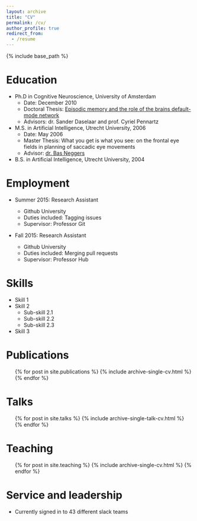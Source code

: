 ```yaml
---
layout: archive
title: "CV"
permalink: /cv/
author_profile: true
redirect_from:
  - /resume
---
```


{% include base_path %}

Education
======
* Ph.D in Cognitive Neuroscience, University of Amsterdam
    * Date: December 2010
    * Doctoral Thesis: [Episodic memory and the role of the brains default-mode network](https://dare.uva.nl/personal/pure/en/publications/episodic-memory-and-the-role-of-the-brains-defaultmode-network(32743c30-4c79-4faf-a1f2-cc4f77e6e29f).html)
    * Advisors: dr. Sander Daselaar and prof. Cyriel Pennartz
* M.S. in Artificial Intelligence, Utrecht University, 2006
    * Date: May 2006
    * Master Thesis: What you get is what you see: on the frontal eye fields in planning of saccadic eye movements
    * Advisor: [dr. Bas Neggers](https://www.umcutrecht.nl/en/Research/Researchers/Neggers-Bas-SFW)
* B.S. in Artificial Intelligence, Utrecht University, 2004

Employment
======
* Summer 2015: Research Assistant
  * Github University
  * Duties included: Tagging issues
  * Supervisor: Professor Git

* Fall 2015: Research Assistant
  * Github University
  * Duties included: Merging pull requests
  * Supervisor: Professor Hub
  
Skills
======
* Skill 1
* Skill 2
  * Sub-skill 2.1
  * Sub-skill 2.2
  * Sub-skill 2.3
* Skill 3

Publications
======
  <ul>{% for post in site.publications %}
    {% include archive-single-cv.html %}
  {% endfor %}</ul>
  
Talks
======
  <ul>{% for post in site.talks %}
    {% include archive-single-talk-cv.html %}
  {% endfor %}</ul>
  
Teaching
======
  <ul>{% for post in site.teaching %}
    {% include archive-single-cv.html %}
  {% endfor %}</ul>
  
Service and leadership
======
* Currently signed in to 43 different slack teams
